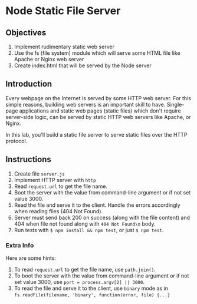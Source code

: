 # Node Static File Server

## Objectives

1. Implement rudimentary static web server
1. Use the fs (file system) module which will serve some HTML file like Apache or Nginx web server
1. Create index.html that will be served by the Node server


## Introduction

Every webpage on the Internet is served by some HTTP web server. For this simple reasons, building web servers is an important skill to have. Single-page applications and static web pages (static files) which don't require server-side logic, can be served by static HTTP web servers like Apache, or Nginx.

In this lab, you'll build a static file server to serve static files over the HTTP protocol.

## Instructions

1. Create file `server.js`
2. Implement HTTP server with `http`
3. Read `request.url` to get the file name. 
4. Boot the server with the value from command-line argument or if not set value 3000.
5. Read the file and serve it to the client. Handle the errors accordingly when reading files (404 Not Found).
6. Server must send back 200 on success (along with the file content) and 404 when file not found along with `404 Not Found\n` body.
7. Run tests with `$ npm install && npm test`, or just `$ npm test`.


### Extra Info

Here are some hints:

1. To read `request.url` to get the file name, use `path.join()`.
1. To boot the server with the value from command-line argument or if not set value 3000, use `port = process.argv[2] || 3000`.
1. To read the file and serve it to the client, use `binary` mode as in `fs.readFile(filename, 'binary', function(error, file) {...}`

